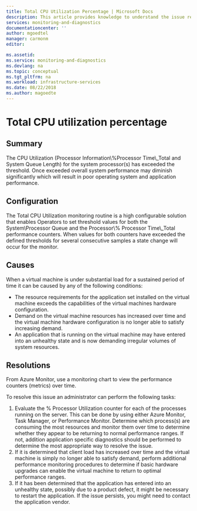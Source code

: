 ```yaml
---
title: Total CPU Utilization Percentage | Microsoft Docs
description: This article provides knowledge to understand the issue reported, what are the possible causes, and how to resolve the health issue identified by Azure Monitor VM Health.
services: monitoring-and-diagnostics
documentationcenter: ''
author: mgoedtel
manager: carmonm
editor: 

ms.assetid: 
ms.service: monitoring-and-diagnostics
ms.devlang: na
ms.topic: conceptual
ms.tgt_pltfrm: na
ms.workload: infrastructure-services
ms.date: 08/22/2018
ms.author: magoedte
---
```


# Total CPU utilization percentage

## Summary

The CPU Utilization (Processor Information\\\%Processor Time\\\_Total and System Queue Length) for the system processor(s) has exceeded the threshold. Once exceeded overall system performance may diminish significantly which will result in poor operating system and application performance.

## Configuration

The Total CPU Utilization monitoring routine is a high configurable solution that enables Operators to set threshold values for both the System\Processor Queue and the Processor\\\% Processor Time\\\_Total performance counters. When values for both counters have exceeded the defined thresholds for several consecutive samples a state change will occur for the monitor.

## Causes

When a virtual machine is under substantial load for a sustained period of time it can be caused by any of the following conditions:

- The resource requirements for the application set installed on the virtual machine exceeds the capabilities of the virtual machines hardware configuration.
- Demand on the virtual machine resources has increased over time and the virtual machine hardware configuration is no longer able to satisfy increasing demand.
- An application that is running on the virtual machine may have entered into an unhealthy state and is now demanding irregular volumes of system resources.

## Resolutions

From Azure Monitor, use a monitoring chart to view the performance counters (metrics) over time.

To resolve this issue an administrator can perform the following tasks:

1. Evaluate the % Processor Utilization counter for each of the processes running on the server. This can be done by using either Azure Monitor, Task Manager, or Performance Monitor. Determine which process(s) are consuming the most resources and monitor them over time to determine whether they appear to be returning to normal performance ranges. If not, addition application specific diagnostics should be performed to determine the most appropriate way to resolve the issue.
2. If it is determined that client load has increased over time and the virtual machine is simply no longer able to satisfy demand, perform additional performance monitoring procedures to determine if basic hardware upgrades can enable the virtual machine to return to optimal performance ranges.
3. If it has been determined that the application has entered into an unhealthy state, possibly due to a product defect, it might be necessary to restart the application. If the issue persists, you might need to contact the application vendor.
